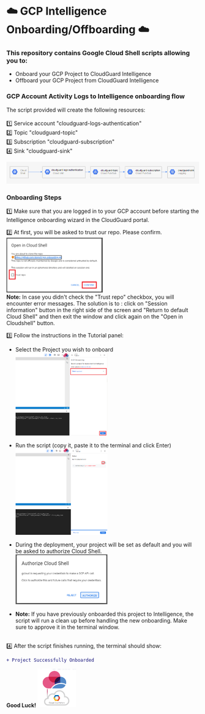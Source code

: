 # :cloud: GCP Intelligence Onboarding/Offboarding :cloud:

### This repository contains Google Cloud Shell scripts allowing you to:
- Onboard your GCP Project to CloudGuard Intelligence
- Offboard your GCP Project from CloudGuard Intelligence

### GCP Account Activity Logs to Intelligence onboarding flow
The script provided will create the following resources:<br><br>
:one: Service account "cloudguard-logs-authentication"<br>
:two: Topic "cloudguard-topic"<br>
:three: Subscription "cloudguard-subscription"<br>
:four: Sink "cloudguard-sink"<br>

![process](img/gcp.png)

### Onboarding Steps

:one: Make sure that you are logged in to your GCP account before starting the Intelligence onboarding wizard in the CloudGuard portal.

:two: At first, you will be asked to trust our repo. Please confirm.<br>
<img src="img/3.png" width=50%><br>
<b>Note:</b> In case you didn't check the "Trust repo" checkbox, you will encounter error messages. The solution is to : click on "Session information" button in the right side of the screen and "Return to default Cloud Shell" and then exit the window and click again on the "Open in Cloudshell" button.

:three: Follow the instructions in the Tutorial panel: <br>
- Select the Project you wish to onboard <br>
  <img src="img/2.png" width=50%>

- Run the script (copy it, paste it to the terminal and click Enter)<br>
  <img src="img/1.png" width=50%>

- During the deployment, your project will be set as default and you will be asked to authorize Cloud Shell.<br>
  <img src="img/Untitled.png" width=50%>

- <b>Note:</b> If you have previously onboarded this project to Intelligence, the script will run a clean up before handling the new onboarding. Make sure to approve it in the terminal window. <br><br>

:four: After the script finishes running, the terminal should show:
```diff
+ Project Successfully Onboarded
```

**Good Luck!**
<img src="img/google-cloud-platform-solution-hero-floating-image-400x400-1_(1).png" width=20%>